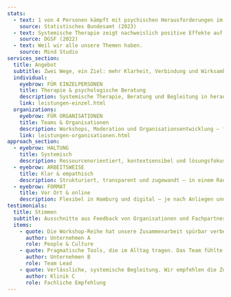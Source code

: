 ```yaml
---
stats:
  - text: 1 von 4 Personen kämpft mit psychischen Herausforderungen im Jahr.
    source: Statistisches Bundesamt (2023)
  - text: Systemische Therapie zeigt nachweislich positive Effekte auf Lebensqualität.
    source: DGSF (2022)
  - text: Weil wir alle unsere Themen haben.
    source: Mind Studio
services_section:
  title: Angebot
  subtitle: Zwei Wege, ein Ziel: mehr Klarheit, Verbindung und Wirksamkeit.
  individual:
    eyebrow: FÜR EINZELPERSONEN
    title: Therapie & psychologische Beratung
    description: Systemische Therapie, Beratung und Begleitung in herausfordernden Lebensphasen – persönlich und online.
    link: leistungen-einzel.html
  organizations:
    eyebrow: FÜR ORGANISATIONEN
    title: Teams & Organisationen
    description: Workshops, Moderation und Organisationsentwicklung – für Zusammenarbeit, Kultur und gesunde Leistung.
    link: leistungen-organisationen.html
approach_section:
  - eyebrow: HALTUNG
    title: Systemisch
    description: Ressourcenorientiert, kontextsensibel und lösungsfokussiert – mit Blick auf Beziehungsmuster.
  - eyebrow: ARBEITSWEISE
    title: Klar & empathisch
    description: Strukturiert, transparent und zugewandt – in einem Raum von Sicherheit und Entwicklung.
  - eyebrow: FORMAT
    title: Vor Ort & online
    description: Flexibel in Hamburg und digital – je nach Anliegen und Bedarf.
testimonials:
  title: Stimmen
  subtitle: Ausschnitte aus Feedback von Organisationen und Fachpartnern.
  items:
    - quote: Die Workshop-Reihe hat unsere Zusammenarbeit spürbar verbessert – klar, empathisch und wirksam moderiert.
      author: Unternehmen A
      role: People & Culture
    - quote: Pragmatische Tools, die im Alltag tragen. Das Team fühlte sich gesehen und kam in gute Bewegung.
      author: Unternehmen B
      role: Team Lead
    - quote: Verlässliche, systemische Begleitung. Wir empfehlen die Zusammenarbeit regelmäßig weiter.
      author: Klinik C
      role: Fachliche Empfehlung
---
```



 
  
